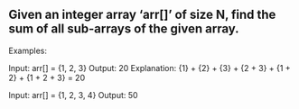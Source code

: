 ## Given an integer array ‘arr[]’ of size N, find the sum of all sub-arrays of the given array. 

Examples: 

Input: arr[] = {1, 2, 3}
Output: 20
Explanation: {1} + {2} + {3} + {2 + 3} + {1 + 2} + {1 + 2 + 3} = 20

Input: arr[] = {1, 2, 3, 4}
Output: 50
